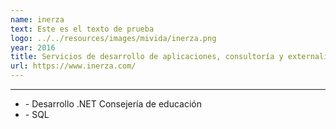 ```yaml
---
name: inerza
text: Este es el texto de prueba
logo: ../../resources/images/mivida/inerza.png
year: 2016
title: Servicios de desarrollo de aplicaciones, consultoría y externalización de servicios TIC
url: https://www.inerza.com/
---
```


---

- \- Desarrollo .NET Consejería de educación
- \- SQL
